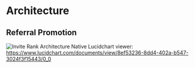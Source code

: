 <!-- TITLE: Architecture -->
<!-- SUBTITLE: A quick summary of Architecture -->

# Architecture

## Referral Promotion
![Invite Rank Architecture](https://neiybor-public.s3-us-west-1.amazonaws.com/wiki/Invite+Rank+Architecture.png "Invite Rank Architecture")
Native Lucidchart viewer: https://www.lucidchart.com/documents/view/8ef53236-8dd4-402a-b547-3024f3f15443/0_0

